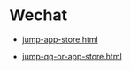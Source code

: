 # Wechat

+ [jump-app-store.html](./jump-app-store.html)

+ [jump-qq-or-app-store.html](./jump-qq-or-app-store.html)
